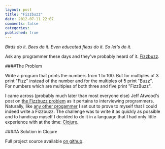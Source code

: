```yaml
---
layout: post
title: "Fizzbuzz"
date: 2012-07-11 22:07
comments: false
categories:
published: true
---
```


_Birds do it. Bees do it. Even educated fleas do it. So let's do it._

<!-- more -->

Ask any programmer these days and they've probably heard of it. [Fizzbuzz](http://weblog.raganwald.com/2007/01/dont-overthink-fizzbuzz.html).

####The Problem

Write a program that prints the numbers from 1 to 100. But for multiples of 3 print "Fizz" instead of the number and for the multiples of 5 print "Buzz".  
For numbers which are multiples of both three and five print "FizzBuzz".

I came across (probably much later than most everyone else) Jeff Atwood's post on [the Fizzbuzz problem](http://www.codinghorror.com/blog/2007/02/why-cant-programmers-program.html) as it pertains to interviewing programmers. Naturally, like [any other progammer](http://www.codinghorror.com/blog/2007/02/fizzbuzz-the-programmers-stairway-to-heaven.html) I set out to prove to myself that I could indeed write a Fizzbuzz. The challenge was to write it as quickly as possible and to handicap myself I decided to do it in a language that I had only little experience with at the time: [Clojure](http://clojure.org/).

####A Solution in Clojure

<div class="row">
  <div class="col-md-10">
    <script src="https://gist.github.com/cacoco/5562510.js"></script>
  </div>
</div>

Full project source available [on github](https://github.com/cacoco/fizzbuzz).
